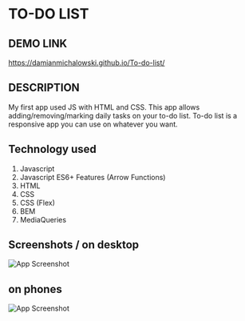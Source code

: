# TO-DO LIST
## DEMO LINK 
https://damianmichalowski.github.io/To-do-list/
## DESCRIPTION
My first app used JS with HTML and CSS. This app allows adding/removing/marking daily tasks on your to-do list. To-do list is a responsive app you can use on whatever you want.
## Technology used
1. Javascript
2. Javascript ES6+ Features (Arrow Functions)
3. HTML
4. CSS
5. CSS (Flex)
6. BEM
7. MediaQueries
## Screenshots / on desktop
![App Screenshot](images/Bez%20tytułu2.jpg)
## on phones
![App Screenshot](images/Bez%20tytułu3.jpg)
